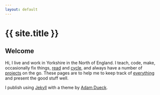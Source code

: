 ```yaml
---
layout: default
---
```


# {{ site.title }}

## Welcome

Hi, I live and work in Yorkshire in the North of England. I teach, code, make, occasionally fix things, [read](books.html) and [cycle](training.html), and always have a number of [projects](projects.html) on the go. These pages are to help me to keep track of [everything](posts.html) and present the good stuff well.

I publish using [Jekyll](http://jekyllrb.com/) with a theme by [Adam Dueck](http://www.adamdueck.com/).